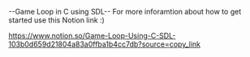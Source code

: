 
--Game Loop in C using SDL--
For more inforamtion about how to get started use this Notion link :) 

https://www.notion.so/Game-Loop-Using-C-SDL-103b0d659d21804a83a0ffba1b4cc7db?source=copy_link
